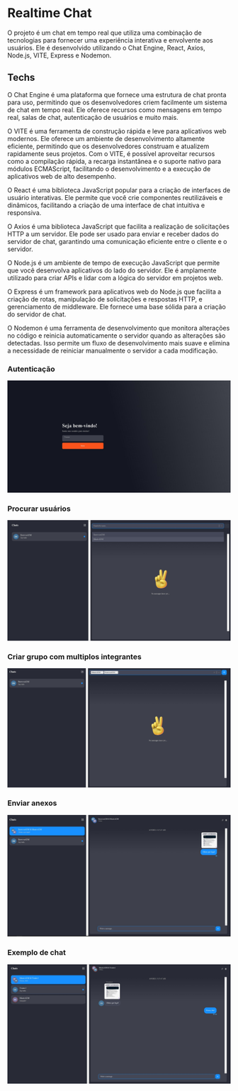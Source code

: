 # Realtime Chat
O projeto é um chat em tempo real que utiliza uma combinação de tecnologias para fornecer uma experiência interativa e envolvente aos usuários. Ele é desenvolvido utilizando o Chat Engine, React, Axios, Node.js, VITE, Express e Nodemon.


## Techs
O Chat Engine é uma plataforma que fornece uma estrutura de chat pronta para uso, permitindo que os desenvolvedores criem facilmente um sistema de chat em tempo real. Ele oferece recursos como mensagens em tempo real, salas de chat, autenticação de usuários e muito mais.

O VITE é uma ferramenta de construção rápida e leve para aplicativos web modernos. Ele oferece um ambiente de desenvolvimento altamente eficiente, permitindo que os desenvolvedores construam e atualizem rapidamente seus projetos. Com o VITE, é possível aproveitar recursos como a compilação rápida, a recarga instantânea e o suporte nativo para módulos ECMAScript, facilitando o desenvolvimento e a execução de aplicativos web de alto desempenho.

O React é uma biblioteca JavaScript popular para a criação de interfaces de usuário interativas. Ele permite que você crie componentes reutilizáveis ​​e dinâmicos, facilitando a criação de uma interface de chat intuitiva e responsiva.

O Axios é uma biblioteca JavaScript que facilita a realização de solicitações HTTP a um servidor. Ele pode ser usado para enviar e receber dados do servidor de chat, garantindo uma comunicação eficiente entre o cliente e o servidor.

O Node.js é um ambiente de tempo de execução JavaScript que permite que você desenvolva aplicativos do lado do servidor. Ele é amplamente utilizado para criar APIs e lidar com a lógica do servidor em projetos web.

O Express é um framework para aplicativos web do Node.js que facilita a criação de rotas, manipulação de solicitações e respostas HTTP, e gerenciamento de middleware. Ele fornece uma base sólida para a criação do servidor de chat.

O Nodemon é uma ferramenta de desenvolvimento que monitora alterações no código e reinicia automaticamente o servidor quando as alterações são detectadas. Isso permite um fluxo de desenvolvimento mais suave e elimina a necessidade de reiniciar manualmente o servidor a cada modificação.

### Autenticação
![Autenticação](https://github.com/EmersonRabelo/realtime-chat/blob/master/client/src/assets/images/Auth.png)

### Procurar usuários
![Procurar usuários](https://github.com/EmersonRabelo/realtime-chat/blob/master/client/src/assets/images/search-for-users.png)

### Criar grupo com multiplos integrantes
![Criar grupo com multiplos integrantes](https://github.com/EmersonRabelo/realtime-chat/blob/master/client/src/assets/images/create-group-or-chat.png)

### Enviar anexos
![Enviar anexos](https://github.com/EmersonRabelo/realtime-chat/blob/master/client/src/assets/images/send-attachments.png)

### Exemplo de chat
![Exemplo de chat](https://github.com/EmersonRabelo/realtime-chat/blob/master/client/src/assets/images/group-chatting.png)
